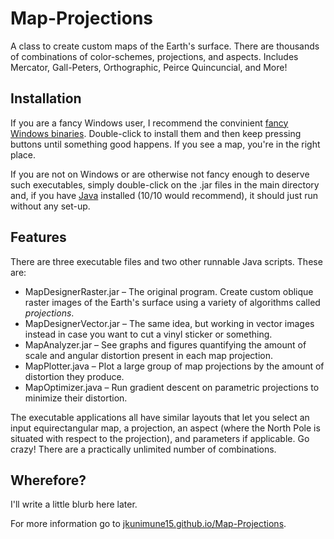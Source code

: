 # Map-Projections
A class to create custom maps of the Earth's surface. There are thousands of combinations of color-schemes, projections, and aspects. Includes Mercator, Gall-Peters, Orthographic, Peirce Quincuncial, and More!

## Installation
If you are a fancy Windows user, I recommend the convinient [fancy Windows binaries](https://example.org). Double-click to install them and then keep pressing buttons until something good happens. If you see a map, you're in the right place.

If you are not on Windows or are otherwise not fancy enough to deserve such executables, simply double-click on the .jar files in the main directory and, if you have [Java](https://java.com/en/download/) installed (10/10 would recommend), it should just run without any set-up.

## Features
There are three executable files and two other runnable Java scripts. These are:

* MapDesignerRaster.jar – The original program. Create custom oblique raster images of the Earth's surface using a variety of algorithms called _projections_.  
* MapDesignerVector.jar – The same idea, but working in vector images instead in case you want to cut a vinyl sticker or something.  
* MapAnalyzer.jar – See graphs and figures quantifying the amount of scale and angular distortion present in each map projection.  
* MapPlotter.java – Plot a large group of map projections by the amount of distortion they produce.  
* MapOptimizer.java – Run gradient descent on parametric projections to minimize their distortion.  

The executable applications all have similar layouts that let you select an input equirectangular map, a projection, an aspect (where the North Pole is situated with respect to the projection), and parameters if applicable. Go crazy! There are a practically unlimited number of combinations.

## Wherefore?
I'll write a little blurb here later.

For more information go to [jkunimune15.github.io/Map-Projections](https://jkunimune15.github.io/Map-Projections).

